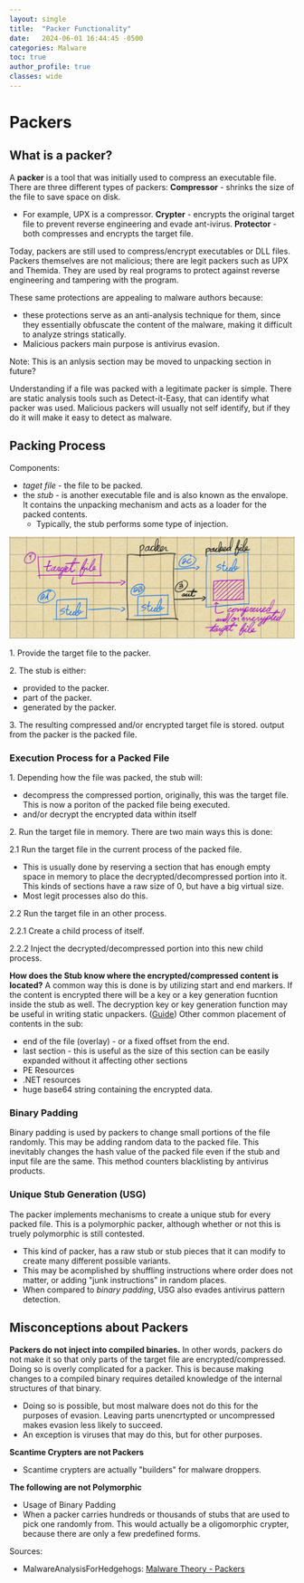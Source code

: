 ```yaml
---
layout: single
title:  "Packer Functionality"
date:   2024-06-01 16:44:45 -0500
categories: Malware
toc: true
author_profile: true
classes: wide
---
```


# Packers

## What is a packer? 

A **packer** is a tool that was initially used to compress an executable file. There are three different types of packers:
**Compressor** - shrinks the size of the file to save space on disk. 
- For example, UPX is a compressor.
**Crypter** - encrypts the original target file to prevent reverse engineering and evade ant-ivirus.
**Protector** - both compresses and encrypts the target file. 

Today, packers are still used to compress/encrypt executables or DLL files. Packers themselves are not malicious; there are legit packers such as UPX and Themida. They are used by real programs to protect against reverse engineering and tampering with the program. 

These same protections are appealing to malware authors because:
- these protections serve as an anti-analysis technique for them, since they essentially obfuscate the content of the malware, making it difficult to analyze strings statically.
- Malicious packers main purpose is antivirus evasion. 

Note: This is an anlysis section may be moved to unpacking section in future?

Understanding if a file was packed with a legitimate packer is simple. There are static analysis tools such as Detect-it-Easy, that can identify what packer was used. Malicious packers will usually not self identify, but if they do it will make it easy to detect as malware.     

## Packing Process
Components:
- *taget file* - the file to be packed. 
- the *stub* - is another executable file and is also known as the envalope. It contains the unpacking mechanism and acts as a loader for the packed contents. 
	- Typically, the stub performs some type of injection.

![Packing Process](/assets/images/packing_process.jpeg)

1\. Provide the target file to the packer.

2\. The stub is either:
- provided to the packer.
- part of the packer.
- generated by the packer.

3\. The resulting compressed and/or encrypted target file is stored. output from the packer is the packed file.

### Execution Process for a Packed File

1\. Depending how the file was packed, the stub will:
- decompress the compressed portion, originally, this was the target file. This is now a poriton of the packed file being executed. 
- and/or decrypt the encrypted data within itself   

2\. Run the target file in memory. There are two main ways this is done:

2.1 Run the target file in the current process of the packed file.
- This is usually done by reserving a section that has enough empty space in memory to place the decrypted/decompressed portion into it. This kinds of sections have a raw size of 0, but have a big virtual size. 
- Most legit processes also do this. 

2.2	Run the target file in an other process.

2.2.1 Create a child process of itself.

2.2.2 Inject the decrypted/decompressed portion into this new child process. 

**How does the Stub know where the encrypted/compressed content is located?**
A common way this is done is by utilizing start and end markers. If the content is encrypted there will be a key or a key generation fucntion inside the stub as well. The decryption key or key generation function may be useful in writing static unpackers. ([Guide](https://www.gdatasoftware.com/blog/2019/01/31413-unpack-lpdinch-malware)) Other common placement of contents in the sub:
- end of the file (overlay) - or a fixed offset from the end.
- last section - this is useful as the size of this section can be easily expanded without it affecting other sections 
- PE Resources
- .NET resources
- huge base64 string containing the encrypted data.

### Binary Padding
Binary padding is used by packers to change small portions of the file randomly. This may be adding random data to the packed file. This inevitably changes the hash value of the packed file even if the stub and input file are the same. This method counters blacklisting by antivirus products.

### Unique Stub Generation (USG)
The packer implements mechanisms to create a unique stub for every packed file.  This is a polymorphic packer, although whether or not this is truely polymorphic is still contested. 
- This kind of packer, has a raw stub or stub pieces that it can modify to create many different possible variants. 
- This may be acomplished by shuffling instructions where order does not matter, or adding "junk instructions" in random places. 
- When compared to *binary padding*, USG also evades antivirus pattern detection. 

## Misconceptions about Packers

**Packers do not inject into compiled binaries.**
In other words, packers do not make it so that only parts of the target file are encrypted/compressed. Doing so is overly complicated for a packer. This is because making changes to a compiled binary requires detailed knowledge of the internal structures of that binary.
* Doing so is possible, but most malware does not do this for the purposes of evasion. Leaving parts unencrtypted or uncompressed makes evasion less likely to succeed. 
* An exception is viruses that may do this, but for other purposes.

**Scantime Crypters are not Packers**
* Scantime crypters are actually "builders" for malware droppers.  

**The following are not Polymorphic**
* Usage of Binary Padding
* When a packer carries hundreds or thousands of stubs that are used to pick one randomly from. This would actually be a oligomorphic crypter, because there are only a few predefined forms.   

Sources:
- MalwareAnalysisForHedgehogs: [Malware Theory - Packers](https://youtu.be/ESLEf66EzDk)
